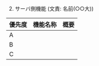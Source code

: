 2. サーバ側機能 (⽂責: 名前(○○⼤))

|優先度  |機能名称 |概要      |
|:------|:-------:|:-------:|
|A      |         |         |
|B      |         |         |
|C      |         |         |